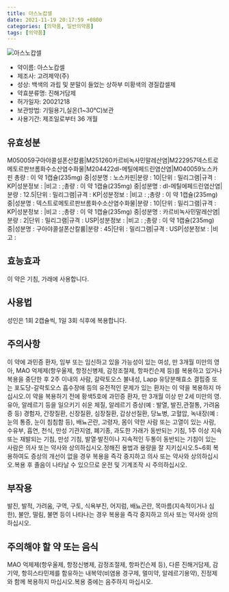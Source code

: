 ```yaml
---
title: 아스노캅셀
date: 2021-11-19 20:17:59 +0800
categories: [의약품, 일반의약품]
tags: [의약품]
---
```

![아스노캅셀](https://nedrug.mfds.go.kr/pbp/cmn/itemImageDownload/147426395116500121)

- 약이름: 아스노캅셀
- 제조사: 고려제약(주)
- 성상: 백색의 과립 및 분말이 들었는 상하부 미황색의 경질캅셀제
- 약효분류명: 진해거담제
- 허가일자: 20021218
- 보관방법: 기밀용기,실온(1~30℃)보관
- 사용기간: 제조일로부터 36 개월
## 유효성분
M050059구아야콜설폰산칼륨|M251260카르비녹사민말레산염|M222957덱스트로메토르판브롬화수소산염수화물|M204422dl-메틸에페드린염산염|M040059노스카핀
총량 : 이 약 1캡슐(235mg) 중|성분명 : 노스카핀|분량 : 10|단위 : 밀리그램|규격 : KP|성분정보 : |비고 : ;총량 : 이 약 1캡슐(235mg) 중|성분명 : dl-메틸에페드린염산염|분량 : 12.5|단위 : 밀리그램|규격 : KP|성분정보 : |비고 : ;총량 : 이 약 1캡슐(235mg) 중|성분명 : 덱스트로메토르판브롬화수소산염수화물|분량 : 10|단위 : 밀리그램|규격 : KP|성분정보 : |비고 : ;총량 : 이 약 1캡슐(235mg) 중|성분명 : 카르비녹사민말레산염|분량 : 2|단위 : 밀리그램|규격 : USP|성분정보 : |비고 : ;총량 : 이 약 1캡슐(235mg) 중|성분명 : 구아야콜설폰산칼륨|분량 : 45|단위 : 밀리그램|규격 : USP|성분정보 : |비고 :
## 효능효과
이 약은 기침, 가래에 사용합니다.
## 사용법
성인은 1회 2캡슐씩, 1일 3회 식후에 복용합니다.
## 주의사항
이 약에 과민증 환자, 임부 또는 임신하고 있을 가능성이 있는 여성, 만 3개월 미만의 영아, MAO 억제제(항우울제, 항정신병제, 감정조절제, 항파킨슨제 등)를 복용하고 있거나 복용을 중단한 후 2주 이내의 사람, 갈락토오스 불내성, Lapp 유당분해효소 결핍증 또는 포도당-갈락토오스 흡수장애 등의 유전적인 문제가 있는 환자는 이 약을 복용하지 마십시오.이 약을 복용하기 전에 황색5호에 과민증 환자, 만 3개월 이상 만 2세 미만의 영․유아, 알레르기 등을 일으키기 쉬운 체질, 알레르기 증상(예 : 발열, 발진,관절통, 가려움증 등) 경험자, 간장질환, 신장질환, 심장질환, 갑상선질환, 당뇨병, 고혈압, 녹내장(예 : 눈의 통증, 눈이 침침함 등), 배뇨곤란, 고령자, 몸이 약한 사람 또는 고열이 있는 사람, 수유부, 흡연, 천식, 만성 기관지염, 폐기종, 과도한 가래가 동반되는 기침, 1주 이상 지속 또는 재발되는 기침, 만성 기침, 발열·발진이나 지속적인 두통이 동반되는 기침이 있는 사람은 의사 또는 약사와 상의하십시오.정해진 용법과 용량을 잘 지키십시오.5~6회 복용하여도 증상의 개선이 없을 경우 복용을 즉각 중지하고 의사 또는 약사와 상의하십시오.복용 후 졸음이 나타날 수 있으므로 운전 및 기계조작 시 주의하십시오.
## 부작용
발진, 발적, 가려움, 구역, 구토, 식욕부진, 어지럼, 배뇨곤란, 목마름(지속적이거나 심한), 불안, 떨림, 불면 등이 나타나는 경우 복용을 즉각 중지하고 의사 또는 약사와 상의하십시오.
## 주의해야 할 약 또는 음식
MAO 억제제(항우울제, 항정신병제, 감정조절제, 항파킨슨제 등), 다른 진해거담제, 감기약, 항히스타민제를 함유하는 내복약(비염용 경구제, 멀미약, 알레르기용약), 진정제와 함께 복용하지 마십시오.복용 중에는 음주하지 마십시오.
